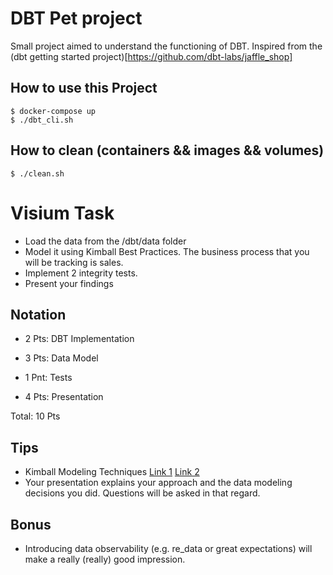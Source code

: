 # DBT Pet project

Small project aimed to understand the functioning of DBT. Inspired from the (dbt getting started project)[https://github.com/dbt-labs/jaffle_shop]

## How to use this Project

```
$ docker-compose up
$ ./dbt_cli.sh

```

## How to clean (containers && images && volumes)

```
$ ./clean.sh

```

# Visium Task

- Load the data from the /dbt/data folder
- Model it using Kimball Best Practices. The business process that you will be tracking is sales. 
- Implement 2 integrity tests.
- Present your findings


## Notation

- 2 Pts: DBT Implementation 
- 3 Pts: Data Model
- 1 Pnt: Tests

- 4 Pts: Presentation

Total: 10 Pts

## Tips

- Kimball Modeling Techniques [Link 1](https://www.kimballgroup.com/data-warehouse-business-intelligence-resources/kimball-techniques/dimensional-modeling-techniques/four-4-step-design-process/) [Link 2](https://books.google.ch/books/about/The_Data_Warehouse_Toolkit.html?id=WMEqTf2lK84C&redir_esc=y)
- Your presentation explains your approach and the data modeling decisions you did. Questions will be asked in that regard. 

## Bonus

- Introducing data observability (e.g. re_data or great expectations) will make a really (really) good impression.


